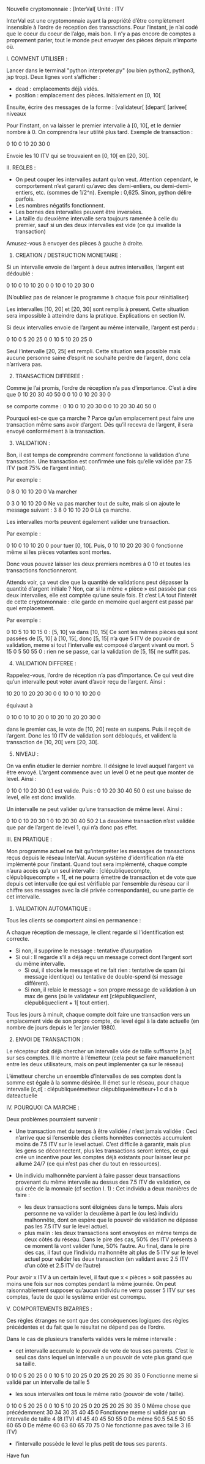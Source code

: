 Nouvelle cryptomonnaie : [InterVal[
Unité : ITV

InterVal est une cryptomonnaie ayant la propriété d’être complètement insensible à l’ordre de reception des transactions. Pour l’instant, je n’ai codé que le coeur du coeur de l’algo, mais bon. Il n’y a pas encore de comptes a proprement parler, tout le monde peut envoyer des pièces depuis n’importe où.

I. COMMENT UTILISER :

Lancer dans le terminal "python interpreter.py" (ou bien python2, python3, jsp trop).
Deux lignes vont s’afficher :
- dead : emplacements déjà vidés.
- position : emplacement des pièces. Initialement en [0, 10[

Ensuite, écrire des messages de la forme :
[validateur[ [depart[ [arivee[ niveaux

Pour l’instant, on va laisser le premier intervalle à [0, 10[, et le dernier nombre à 0. On comprendra leur utilité plus tard. 
Exemple de transaction :

0 10 0 10 20 30 0

Envoie les 10 ITV qui se trouvaient en [0, 10[ en [20, 30[.

II. REGLES :

- On peut couper les intervalles autant qu’on veut. Attention cependant, le comportement n’est garanti qu’avec des demi-entiers, ou demi-demi-entiers, etc. (sommes de 1/2^n). Exemple : 0,625. Sinon, python délire parfois.
- Les nombres négatifs fonctionnent.
- Les bornes des intervalles peuvent être inversées.
- La taille du deuxième intervalle sera toujours ramenée à celle du premier, sauf si un des deux intervalles est vide (ce qui invalide la transaction)

Amusez-vous à envoyer des pièces à gauche à droite.

1. CREATION / DESTRUCTION MONETAIRE :

Si un intervalle envoie de l’argent à deux autres intervalles, l’argent est dédoublé :

0 10 0 10 10 20 0
0 10 0 10 20 30 0

(N’oubliez pas de relancer le programme à chaque fois pour réinitialiser)

Les intervalles [10, 20[ et [20, 30[ sont remplis à present.
Cette situation sera impossible à atteindre dans la pratique. Explications en section IV.

Si deux intervalles envoie de l’argent au même intervalle, l’argent est perdu :

0 10 0 5 20 25 0
0 10 5 10 20 25 0

Seul l’intervalle [20, 25[ est rempli.
Cette situation sera possible mais aucune personne saine d’esprit ne souhaite perdre de l’argent, donc cela n’arrivera pas.

2. TRANSACTION DIFFEREE :

Comme je l’ai promis, l’ordre de réception n’a pas d’importance. C’est à dire que
0 10 20 30 40 50 0
0 10 0 10 20 30 0

se comporte comme :
0 10 0 10 20 30 0
0 10 20 30 40 50 0

Pourquoi est-ce que ça marche ? Parce qu’un emplacement peut faire une transaction même sans avoir d’argent. Dès qu’il recevra de l’argent, il sera envoyé conformément à la transaction.

3. VALIDATION :

Bon, il est temps de comprendre comment fonctionne la validation d’une transaction.
Une transaction est confirmée une fois qu’elle validée par 7.5 ITV (soit 75% de l’argent initial).

Par exemple :

0 8 0 10 10 20 0
Va marcher

0 3 0 10 10 20 0
Ne va pas marcher tout de suite, mais si on ajoute le message suivant :
3 8 0 10 10 20 0
Là ça marche.

Les intervalles morts peuvent également valider une transaction.

Par exemple :

0 10 0 10 10 20 0 pour tuer [0, 10[. Puis,
0 10 10 20 20 30 0 fonctionne même si les pièces votantes sont mortes.

Donc vous pouvez laisser les deux premiers nombres à 0 10 et toutes les transactions fonctionneront.

Attends voir, ça veut dire que la quantité de validations peut dépasser la quantité d’argent initiale ?
Non, car si la même « pièce » est passée par ces deux intervalles, elle est comptée qu’une seule fois.
Et c’est LA tout l’interêt de cette cryptomonnaie : elle garde en memoire quel argent est passé par quel emplacement. 

Par exemple :

0 10 5 10 10 15 0 : [5, 10[ va dans [10, 15[ Ce sont les mêmes pièces qui sont passées de [5, 10[ à [10, 15[, donc [5, 15[ n’a que 5 ITV de pouvoir de validation, meme si tout l’intervalle est composé d’argent vivant ou mort.
5 15 0 5 50 55 0 : rien ne se passe, car la validation de [5, 15[ ne suffit pas.

4. VALIDATION DIFFEREE :

Rappelez-vous, l’ordre de réception n’a pas d’importance. Ce qui veut dire qu’un intervalle peut voter avant d’avoir reçu de l’argent. Ainsi :

10 20 10 20 20 30 0
0 10 0 10 10 20 0

équivaut à 

0 10 0 10 10 20 0
10 20 10 20 20 30 0

dans le premier cas, le vote de [10, 20[ reste en suspens. Puis il reçoit de l’argent. Donc les 10 ITV de validation sont débloqués, et valident la transaction de [10, 20[ vers [20, 30[.

5. NIVEAU :

On va enfin étudier le dernier nombre. Il désigne le level auquel l’argent va être envoyé. L’argent commence avec un level 0 et ne peut que monter de level. Ainsi :

0 10 0 10 20 30 0.1
est valide. Puis :
0 10 20 30 40 50 0
est une baisse de level, elle est donc invalide.

Un intervalle ne peut valider qu’une transaction de même level. Ainsi :

0 10 0 10 20 30 1
0 10 20 30 40 50 2
La deuxième transaction n’est validée que par de l’argent de level 1, qui n’a donc pas effet.

III. EN PRATIQUE :

Mon programme actuel ne fait qu’interpréter les messages de transactions reçus depuis le réseau InterVal. Aucun système d’identification n’a été implémenté pour l’instant. Quand tout sera implémenté, chaque compte n’aura accès qu’a un seul intervalle : [clépubliquecompte, clépubliquecompte + 1[, et ne pourra émettre de transaction et de vote que depuis cet intervalle (ce qui est vérifiable par l’ensemble du réseau car il chiffre ses messages avec la clé privée correspondante), ou une partie de cet intervalle.

1. VALIDATION AUTOMATIQUE :

Tous les clients se comportent ainsi en permanence :

A chaque réception de message, le client regarde si l’identification est correcte. 
- Si non, il supprime le message : tentative d’usurpation
- Si oui : 
	Il regarde s’il a déjà reçu un message correct dont l’argent sort du même intervalle.
	- Si oui, il stocke le message et ne fait rien : tentative de spam (si message identique) ou tentative de double-spend (si message différent).
	- Si non, il relaie le message + son propre message de validation à un max de gens (où le validateur est [clépubliqueclient, clépubliqueclient + 1[ tout entier).

Tous les jours à minuit, chaque compte doit faire une transaction vers un emplacement vide de son propre compte, de level égal à la date actuelle (en nombre de jours depuis le 1er janvier 1980).

2. ENVOI DE TRANSACTION :

Le récepteur doit déjà chercher un intervalle vide de taille suffisante [a,b[ sur ses comptes.
Il le montre à l’émetteur (cela peut se faire manuellement entre les deux utilisateurs, mais on peut implementer ça sur le réseau)

L’émetteur cherche un ensemble d’intervalles de ses comptes dont la somme est égale à la somme désirée.
Il émet sur le réseau, pour chaque intervalle [c,d[ :
clépubliqueémetteur clépubliqueémetteur+1 c d a b dateactuelle

IV. POURQUOI CA MARCHE :

Deux problèmes pourraient survenir :

- Une transaction met du temps à être validée / n’est jamais validée :
Ceci n’arrive que si l’ensemble des clients honnêtes connectés accumulent moins de 7.5 ITV sur le level actuel. C’est difficile à garantir, mais plus les gens se déconnectent, plus les transactions seront lentes, ce qui crée un incentive pour les comptes déjà existants pour laisser leur pc allumé 24/7 (ce qui n’est pas cher du tout en ressources).

- Un individu malhonnête parvient à faire passer deux transactions provenant du même intervalle au dessus des 7.5 ITV de validation, ce qui crée de la monnaie (cf section I. 1) :
Cet individu a deux manières de faire :
	- les deux transactions sont éloignées dans le temps. Mais alors personne ne va valider la deuxième à part le (ou les) individu malhonnête, dont on espère que le pouvoir de validation ne dépasse pas les 7.5 ITV sur le level actuel.
	- plus malin : les deux transactions sont envoyées en même temps de deux côtés du réseau. Dans le pire des cas, 50% des ITV présents à ce moment là vont valider l’une, 50% l’autre. Au final, dans le pire des cas, il faut que l’individu malhonnête ait plus de 5 ITV sur le level actuel pour valider les deux transaction (en validant avec 2.5 ITV d’un côté et 2.5 ITV de l’autre)

Pour avoir x ITV à un certain level, il faut que x « pièces » soit passées au moins une fois sur nos comptes pendant la même journée. On peut raisonnablement supposer qu’aucun individu ne verra passer 5 ITV sur ses comptes, faute de quoi le système entier est corrompu.

V. COMPORTEMENTS BIZARRES :

Ces règles étranges ne sont que des conséquences logiques des règles précédentes et du fait que le résultat ne dépend pas de l’ordre.

Dans le cas de plusieurs transferts validés vers le même intervalle :
- cet intervalle accumule le pouvoir de vote de tous ses parents. C’est le seul cas dans lequel un intervalle a un pouvoir de vote plus grand que sa taille.

0 10 0 5 20 25 0
0 10 5 10 20 25 0
20 25 20 25 30 35 0 Fonctionne meme si validé par un intervalle de taille 5

- les sous intervalles ont tous le même ratio (pouvoir de vote / taille).

0 10 0 5 20 25 0
0 10 5 10 20 25 0
20 25 20 25 30 35 0 Même chose que précédemment
30 34 30 35 40 45 0 Fonctionne meme si validé par un intervalle de taille 4 (8 ITV)
41 45 40 45 50 55 0 De même
50.5 54.5 50 55 60 65 0 De même
60 63 60 65 70 75 0 Ne fonctionne pas avec taille 3 (6 ITV)

- l’intervalle possède le level le plus petit de tous ses parents.

Have fun
